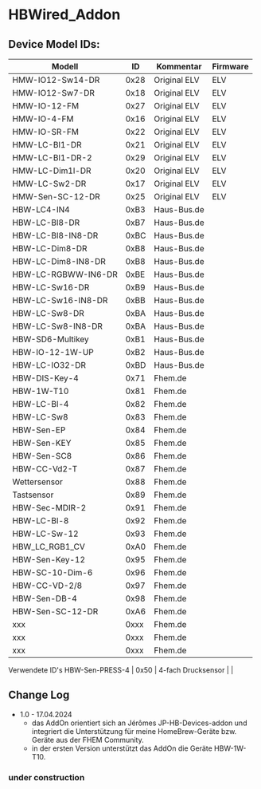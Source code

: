 # HBWired_Addon

## Device Model IDs:

Modell                     |  ID  |        Kommentar        | Firmware |
-------------------------- | ---- | ----------------------- | -------- |
HMW-IO12-Sw14-DR           | 0x28 |      Original ELV       |   ELV    |
HMW-IO12-Sw7-DR            | 0x18 |      Original ELV       |   ELV    |
HMW-IO-12-FM               | 0x27 |      Original ELV       |   ELV    |
HMW-IO-4-FM                | 0x16 |      Original ELV       |   ELV    |
HMW-IO-SR-FM               | 0x22 |      Original ELV       |   ELV    |
HMW-LC-Bl1-DR              | 0x21 |      Original ELV       |   ELV    |
HMW-LC-Bl1-DR-2            | 0x29 |      Original ELV       |   ELV    |
HMW-LC-Dim1l-DR            | 0x20 |      Original ELV       |   ELV    |
HMW-LC-Sw2-DR              | 0x17 |      Original ELV       |   ELV    |
HMW-Sen-SC-12-DR           | 0x25 |      Original ELV       |   ELV    |
HBW-LC4-IN4                | 0xB3 |      Haus-Bus.de        |          |
HBW-LC-Bl8-DR              | 0xB7 |      Haus-Bus.de        |          |
HBW-LC-Bl8-IN8-DR          | 0xBC |      Haus-Bus.de        |          |
HBW-LC-Dim8-DR             | 0xB8 |      Haus-Bus.de        |          |
HBW-LC-Dim8-IN8-DR         | 0xB8 |      Haus-Bus.de        |          |
HBW-LC-RGBWW-IN6-DR        | 0xBE |      Haus-Bus.de        |          |
HBW-LC-Sw16-DR             | 0xB9 |      Haus-Bus.de        |          |
HBW-LC-Sw16-IN8-DR         | 0xBB |      Haus-Bus.de        |          |
HBW-LC-Sw8-DR              | 0xBA |      Haus-Bus.de        |          |
HBW-LC-Sw8-IN8-DR          | 0xBA |      Haus-Bus.de        |          |
HBW-SD6-Multikey           | 0xB1 |      Haus-Bus.de        |          |
HBW-IO-12-1W-UP            | 0xB2 |      Haus-Bus.de        |          |
HBW-LC-IO32-DR             | 0xBD |      Haus-Bus.de        |          |
HBW-DIS-Key-4              | 0x71 |        Fhem.de          |          |
HBW-1W-T10                 | 0x81 |        Fhem.de          |          |
HBW-LC-Bl-4                | 0x82 |        Fhem.de          |          |
HBW-LC-Sw8                 | 0x83 |        Fhem.de          |          |
HBW-Sen-EP                 | 0x84 |        Fhem.de          |          |
HBW-Sen-KEY                | 0x85 |        Fhem.de          |          |
HBW-Sen-SC8                | 0x86 |        Fhem.de          |          |
HBW-CC-Vd2-T               | 0x87 |        Fhem.de          |          |
Wettersensor               | 0x88 |        Fhem.de          |          |
Tastsensor                 | 0x89 |        Fhem.de          |          |
HBW-Sec-MDIR-2             | 0x91 |        Fhem.de          |          |
HBW-LC-Bl-8                | 0x92 |        Fhem.de          |          |
HBW-LC-Sw-12               | 0x93 |        Fhem.de          |          |
HBW_LC_RGB1_CV             | 0xA0 |        Fhem.de          |          |
HBW-Sen-Key-12             | 0x95 |        Fhem.de          |          |
HBW-SC-10-Dim-6            | 0x96 |        Fhem.de          |          |
HBW-CC-VD-2/8              | 0x97 |        Fhem.de          |          |
HBW-Sen-DB-4               | 0x98 |        Fhem.de          |          |
HBW-Sen-SC-12-DR           | 0xA6 |        Fhem.de          |          |
xxx                        | 0xxx |        Fhem.de          |          |
xxx                        | 0xxx |        Fhem.de          |          |
xxx                        | 0xxx |        Fhem.de          |          |

Verwendete ID's
HBW-Sen-PRESS-4            | 0x50 |    4-fach Drucksensor   |          |


## Change Log

- 1.0 - 17.04.2024
  - das AddOn orientiert sich an Jérômes JP-HB-Devices-addon und integriert die Unterstützung für meine HomeBrew-Geräte bzw. Geräte aus der FHEM Community.
  - in der ersten Version unterstützt das AddOn die Geräte HBW-1W-T10.

### under construction
